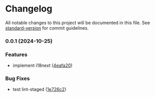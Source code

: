# Changelog

All notable changes to this project will be documented in this file. See [standard-version](https://github.com/conventional-changelog/standard-version) for commit guidelines.

### 0.0.1 (2024-10-25)


### Features

* implement i18next ([4eafa20](https://github.com/Danhhan/trip_planner/commit/4eafa203c5f19dd7ecde1ef7d01d2cbfa06ebf1c))


### Bug Fixes

* test lint-staged ([1e726c2](https://github.com/Danhhan/trip_planner/commit/1e726c2a977e9ee87fab4b0780b497b366689f98))
